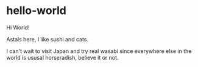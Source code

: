# hello-world

Hi World!

Astals here, I like sushi and cats.

I can't wait to visit Japan and try real wasabi since everywhere else in the world is ususal horseradish, believe it or not.
